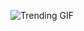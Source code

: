
<!-- GIF_SECTION -->
![Trending GIF](https://media4.giphy.com/media/v1.Y2lkPThiYjIxNzcya3dnanl3Y3pkN2I1a2l0ZHhtcHhxOTE1eDV6YzVyd2JmNzE0ZXhkbyZlcD12MV9naWZzX3NlYXJjaCZjdD1n/Ah9o4OswzOuFSRUN57/giphy.gif)
<!-- END_GIF_SECTION -->
